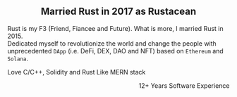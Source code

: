 <h2 align="center">Married Rust in 2017 as Rustacean</h2>

Rust is my F3 (Friend, Fiancee and Future). What is more, I married Rust in 2015. </br>
Dedicated myself to revolutionize the world and change the people with unprecedented `DApp` (i.e. DeFi, DEX, DAO and NFT) based on `Ethereum` and `Solana`.

Love C/C++, Solidity and Rust
Like MERN stack

<p align="right">12+ Years Software Experience</p>
